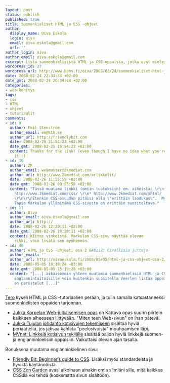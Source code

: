 ```yaml
---
layout: post
status: publish
published: true
title: Suomenkieliset HTML ja CSS -ohjeet
author:
  display_name: Oiva Eskola
  login: oiva
  email: oiva.eskola@gmail.com
  url: ''
author_login: oiva
author_email: oiva.eskola@gmail.com
excerpt: Lista suomenkielisistä HTML ja CSS-oppaista, jotka ovat mielestäni hyviä.
wordpress_id: 27
wordpress_url: http://www.bobs.fi/oiva/2008/02/24/suomenkieliset-html-ja-css-ohjeet/
date: 2008-02-24 22:34:44 +02:00
date_gmt: 2008-02-24 20:34:44 +02:00
categories:
- web-kehitys
tags:
- css
- HTML
- ohjeet
- tutoriaalit
comments:
- id: 9
  author: Emil Stenström
  author_email: em@kth.se
  author_url: http://friendlybit.com
  date: 2008-02-25 21:54:23 +02:00
  date_gmt: 2008-02-25 19:54:23 +02:00
  content: Thanks for the link! (even though I have no idea what you're saying about
    it :)
- id: 10
  author: 2K
  author_email: webmaster@2kmediat.com
  author_url: http://www.2kmediat.com/artikkelit/
  date: 2008-02-26 11:55:59 +02:00
  date_gmt: 2008-02-26 09:55:59 +02:00
  content: "Tässä muutama linkki (omiin tuotoksiin) em. aiheista: \r\n*
    http://www.2kmediat.com/css/ \r\n* http://www.2kmediat.com/xhtml/
    \r\n\r\nEtenkin CSS-osuuden pitäisi olla \"erittäin laadukas\".  Myös
    Tapio Markulan ylläpitämä CSS-sivusto on erittäin suositeltava."
- id: 11
  author: Oiva
  author_email: oiva.eskola@gmail.com
  author_url: http://
  date: 2008-02-26 12:20:11 +02:00
  date_gmt: 2008-02-26 10:20:11 +02:00
  content: Kiitos vinkeistä. Markulan CSS-sivu näyttää olevan
    rikki, voin lisätä sen myöhemmin.
- id: 46
  author: HTML ja CSS -ohjeet, osa 2 &#8212; Oivallisia juttuja
  author_email: ''
  author_url: http://oivaeskola.fi/2008/05/05/html-ja-css-ohjeet-osa-2/
  date: 2008-05-05 18:19:28 +03:00
  date_gmt: 2008-05-05 15:19:28 +03:00
  content: "[...] aikaisemmin yhteen muutamia suomenkielisiä HTML ja CSS -ohjeita.
    Englannintaitoisille voin kuitenkin suositella Veerlen listaa oppaista. Mukana
    on perustelut [...]"
---
```

<p><a href="http://tero.vuodatus.net/">Tero</a> kyseli HTML ja CSS -tutoriaalien perään, ja tulin samalla katsastaneeksi suomenkielisten oppaiden tarjonnan.</p>
<ul>
<li><a href="http://www.cs.tut.fi/~jkorpela/webjulk/">Jukka Korpelan Web-julkaisemisen opas</a> on Kattava opas suurin piirtein kaikkeen aiheeseen liittyvään. "Miten teen Web-sivun" on ihan pätevä.</li>
<li><a href="http://koti.mbnet.fi/ugo/johdanto.html">Jukka Tujulan johdanto kotisivujen tekemiseen</a> sisältää hyviä periaatteita, jos jaksaa kahlata "peelosivuista" mouhoamisen läpi.</li>
<li><a href="http://www.mvnet.fi/index.php?osio=Kotisivun_teko&amp;sivu=Linkkej%C3%A4">MVnet: Linkkejä kotisivun tekijälle</a> sisältää paljon hyviä linkkejä suomen- ja englanninkielisiin oppaisiin. Vaikuttaisi olevan ajan tasalla.</li>
</ul>
<p>Bonuksena muutama englanninkielinen sivu:</p>
<ul>
<li><a href="http://friendlybit.com/css/beginners-guide-to-css-and-standards/">Friendly Bit: Beginner&rsquo;s guide to CSS</a>. Lisäksi myös standardeista ja hyvistä käytännöistä.</li>
<li><a href="http://www.csszengarden.com/">CSS Zen Garden</a> avasi aikoinaan ainakin omia silmiäni sille, mitä kaikkea CSS:llä voi tehdä (koskematta sivun sisältöön).</li>
</ul>

